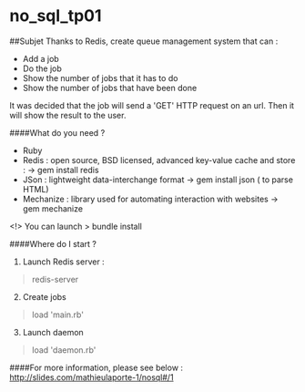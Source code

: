 # no_sql_tp01

##Subjet
Thanks to Redis, create queue management system that can :
- Add a job
- Do the job
- Show the number of jobs that it has to do
- Show the number of jobs that have been done

It was decided that the job will send a 'GET' HTTP request on an url.
Then it will show the result to the user.

####What do you need ?

* Ruby
* Redis  : open source, BSD licensed, advanced key-value cache and store : 
	-> gem install redis
* JSon : lightweight data-interchange format
	-> gem install json ( to parse HTML)
* Mechanize : library used for automating interaction with websites
	-> gem mechanize

<!> You can launch > bundle install

####Where do I start ?
1. Launch Redis server :
> redis-server

2. Create jobs
> load 'main.rb'

3. Launch daemon
> load 'daemon.rb'

####For more information, please see below :
http://slides.com/mathieulaporte-1/nosql#/1